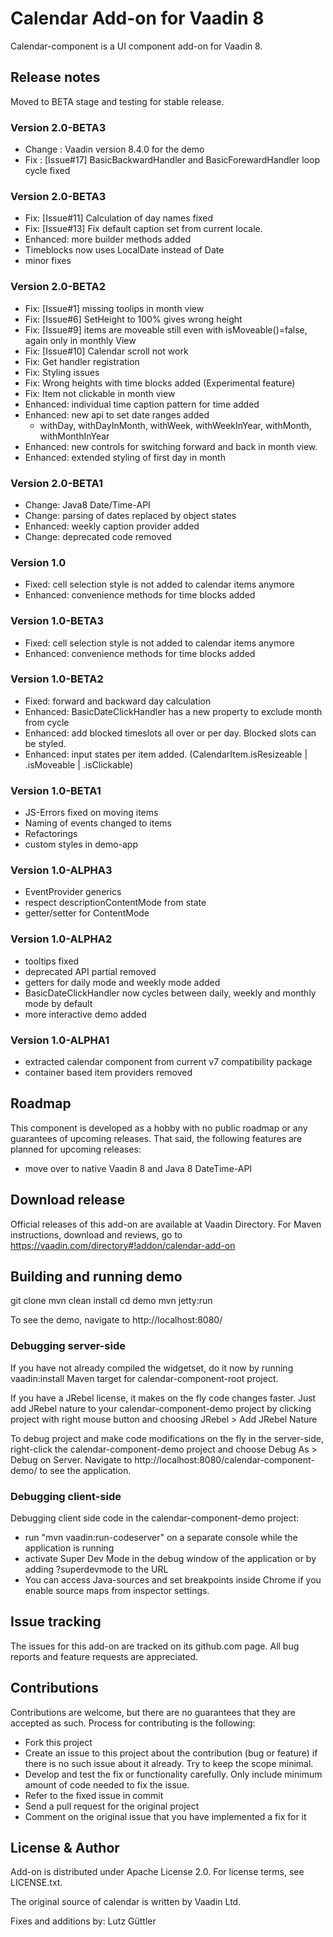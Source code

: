 # Calendar Add-on for Vaadin 8

Calendar-component is a UI component add-on for Vaadin 8.
 
## Release notes

Moved to BETA stage and testing for stable release.

### Version 2.0-BETA3
- Change  : Vaadin version 8.4.0 for the demo
- Fix     : [Issue#17] BasicBackwardHandler and BasicForewardHandler loop cycle fixed   

### Version 2.0-BETA3
- Fix:      [Issue#11] Calculation of day names fixed
- Fix:      [Issue#13] Fix default caption set from current locale.
- Enhanced: more builder methods added
- Timeblocks now uses LocalDate instead of Date
- minor fixes

### Version 2.0-BETA2
- Fix:      [Issue#1] missing toolips in month view
- Fix:      [Issue#6] SetHeight to 100% gives wrong height
- Fix:      [Issue#9] items are moveable still even with isMoveable()=false, again only in monthly View
- Fix:      [Issue#10] Calendar scroll not work
- Fix:      Get handler registration
- Fix:      Styling issues
- Fix:      Wrong heights with time blocks added (Experimental feature)
- Fix:      Item not clickable in month view
- Enhanced: individual time caption pattern for time added
- Enhanced: new api to set date ranges added
    - withDay, withDayInMonth, withWeek, withWeekInYear, withMonth, withMonthInYear
- Enhanced: new controls for switching forward and back in month view.
- Enhanced: extended styling of first day in month

### Version 2.0-BETA1
- Change:   Java8 Date/Time-API
- Change:   parsing of dates replaced by object states
- Enhanced: weekly caption provider added
- Change:   deprecated code removed

### Version 1.0
- Fixed:    cell selection style is not added to calendar items anymore 
- Enhanced: convenience methods for time blocks added

### Version 1.0-BETA3
- Fixed:    cell selection style is not added to calendar items anymore 
- Enhanced: convenience methods for time blocks added

### Version 1.0-BETA2
- Fixed:    forward and backward day calculation
- Enhanced: BasicDateClickHandler has a new property to exclude month from cycle
- Enhanced: add blocked timeslots all over or per day. Blocked slots can be styled.
- Enhanced: input states per item added. (CalendarItem.isResizeable | .isMoveable | .isClickable)

### Version 1.0-BETA1
- JS-Errors fixed on moving items
- Naming of events changed to items
- Refactorings
- custom styles in demo-app

### Version 1.0-ALPHA3
- EventProvider generics
- respect descriptionContentMode from state
- getter/setter for ContentMode

### Version 1.0-ALPHA2
- tooltips fixed
- deprecated API partial removed
- getters for daily mode and weekly mode added
- BasicDateClickHandler now cycles between daily, weekly and monthly mode by default
- more interactive demo added

### Version 1.0-ALPHA1
- extracted calendar component from current v7 compatibility package
- container based item providers removed

## Roadmap

This component is developed as a hobby with no public roadmap or any guarantees of upcoming releases. That said, the following features are planned for upcoming releases:
- move over to native Vaadin 8 and Java 8 DateTime-API 

## Download release

Official releases of this add-on are available at Vaadin Directory. For Maven instructions, download and reviews, go to https://vaadin.com/directory#!addon/calendar-add-on

## Building and running demo

git clone <url of the MyComponent repository>
mvn clean install
cd demo
mvn jetty:run

To see the demo, navigate to http://localhost:8080/

### Debugging server-side

If you have not already compiled the widgetset, do it now by running vaadin:install Maven target for calendar-component-root project.

If you have a JRebel license, it makes on the fly code changes faster. Just add JRebel nature to your calendar-component-demo project by clicking project with right mouse button and choosing JRebel > Add JRebel Nature

To debug project and make code modifications on the fly in the server-side, right-click the calendar-component-demo project and choose Debug As > Debug on Server. Navigate to http://localhost:8080/calendar-component-demo/ to see the application.

### Debugging client-side

Debugging client side code in the calendar-component-demo project:
  - run "mvn vaadin:run-codeserver" on a separate console while the application is running
  - activate Super Dev Mode in the debug window of the application or by adding ?superdevmode to the URL
  - You can access Java-sources and set breakpoints inside Chrome if you enable source maps from inspector settings.

## Issue tracking

The issues for this add-on are tracked on its github.com page. All bug reports and feature requests are appreciated. 

## Contributions

Contributions are welcome, but there are no guarantees that they are accepted as such. Process for contributing is the following:
- Fork this project
- Create an issue to this project about the contribution (bug or feature) if there is no such issue about it already. Try to keep the scope minimal.
- Develop and test the fix or functionality carefully. Only include minimum amount of code needed to fix the issue.
- Refer to the fixed issue in commit
- Send a pull request for the original project
- Comment on the original issue that you have implemented a fix for it

## License & Author

Add-on is distributed under Apache License 2.0. For license terms, see LICENSE.txt.

The original source of calendar is written by Vaadin Ltd.

Fixes and additions by: 
Lutz Güttler
